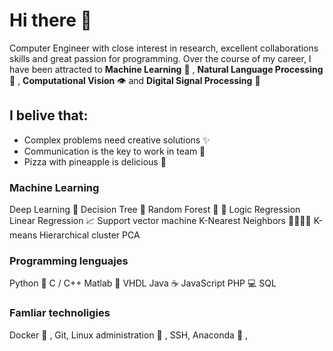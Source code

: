 # Hi there :vulcan_salute:

Computer Engineer with close interest in research, excellent collaborations skills and great passion for programming. Over the course of my career, I have been attracted to **Machine Learning** :robot: , **Natural Language Processing** 📃 , **Computational Vision** 	:eye: and **Digital Signal Processing** :satellite:

## I belive that:

* Complex problems need creative solutions ✨
* Communication is the key to work in team 💬
* Pizza with pineapple is delicious :pizza:

### Machine Learning
Deep Learning :brain:
Decision Tree :deciduous_tree:
Random Forest :evergreen_tree: :evergreen_tree:
Logic Regression
Linear Regression :chart_with_upwards_trend:
Support vector machine
K-Nearest Neighbors :family_man_man_girl_girl:
K-means
Hierarchical cluster
PCA

### Programming lenguajes

Python :snake:
C / C++ 
Matlab :1234:
VHDL
Java :coffee:
JavaScript 
PHP :computer:
SQL

### Famliar technoligies
Docker :whale2: , 
Git,
Linux administration :penguin: ,
SSH, 
Anaconda :snake: ,


<!--
**PlugInRichi/pluginrichi** is a ✨ _special_ ✨ repository because its `README.md` (this file) appears on your GitHub profile.

Here are some ideas to get you started:

- 🔭 I’m currently working on ...
- 🌱 I’m currently learning ...
- 👯 I’m looking to collaborate on ...
- 🤔 I’m looking for help with ...
- 💬 Ask me about ...
- 📫 How to reach me: ...
- 😄 Pronouns: ...
- ⚡ Fun fact: ...
-->
